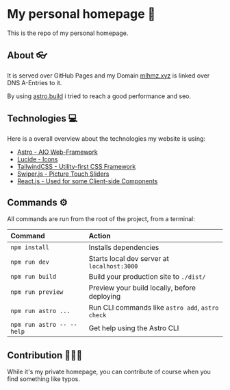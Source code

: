 # My personal homepage 🚀

This is the repo of my personal homepage.

## About 👓

It is served over GitHub Pages and my Domain [mlhmz.xyz](https://mlhmz.xyz) is linked over DNS A-Entries to it.

By using [astro.build](https://astro.build) i tried to reach a good performance and seo.

## Technologies 💻

Here is a overall overview about the technologies my website is using:

* [Astro - AIO Web-Framework](https://astro.build)
* [Lucide - Icons](https://lucide.dev)
* [TailwindCSS - Utility-first CSS Framework](https://tailwindcss.com/)
* [Swiper.js - Picture Touch Sliders](https://swiperjs.com/)
* [React.js - Used for some Client-side Components](https://react.dev)

## Commands ⚙

All commands are run from the root of the project, from a terminal:

| Command                   | Action                                           |
| :------------------------ | :----------------------------------------------- |
| `npm install`             | Installs dependencies                            |
| `npm run dev`             | Starts local dev server at `localhost:3000`      |
| `npm run build`           | Build your production site to `./dist/`          |
| `npm run preview`         | Preview your build locally, before deploying     |
| `npm run astro ...`       | Run CLI commands like `astro add`, `astro check` |
| `npm run astro -- --help` | Get help using the Astro CLI                     |

## Contribution 👩🏻‍💻

While it's my private homepage, you can contribute of course when you find something like typos. 
